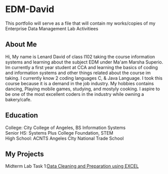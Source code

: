 # EDM-David
This portfolio will serve as a file that will contain my works/copies of my Enterprise Data Management Lab Activitiees 
## About Me
Hi, My name is Lenard David of class I102 taking the course information systems and learning about the subject EDM under Ma'am Marsha Superio. Im currently a first year student at CCA and learning the basics of coding and information systems and other things related about the course im taking. I currently know 2 coding languages C, & Java Language. I took this course because it is a demand in the job industry. My hobbies contains dancing, Playing mobile games, studying, and mostyly cooking. I aspire to be one of the most excellent coders in the industry while owning a bakery/cafe.
## Education
College: City College of Angeles, BS Information Systems\
Senior HS: Systems Plus College Foundation, STEM\
High School: ACNTS Angeles CIty National Trade School
## My Projects
Midterm Lab Task 1:[Data Cleaning and Preparation using EXCEL](Lab%Task%1/README.md)


